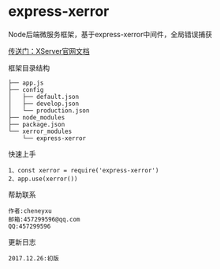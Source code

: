 # express-xerror
Node后端微服务框架，基于express-xerror中间件，全局错误捕获

[传送门：XServer官网文档](http://xserver.top)

框架目录结构
>
    ├── app.js
    ├── config
    │   ├── default.json
    │   ├── develop.json
    │   └── production.json
    ├── node_modules
    ├── package.json
    └── xerror_modules
        └── express-xerror

快速上手
>
    1、const xerror = require('express-xerror')
    2、app.use(xerror())

帮助联系
>
	作者:cheneyxu
	邮箱:457299596@qq.com
	QQ:457299596

更新日志
>
	2017.12.26:初版